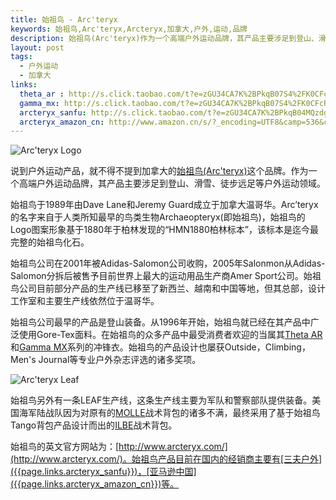 ```yaml
---
title: 始祖鸟 - Arc'teryx
keywords: 始祖鸟,Arc'teryx,Arcteryx,加拿大,户外,运动,品牌
description: 始祖鸟(Arc'teryx)作为一个高端户外运动品牌，其产品主要涉足到登山、滑雪、徒步远足等户外运动领域。
layout: post
tags:
  - 户外运动
  - 加拿大
links:
  theta_ar : http://s.click.taobao.com/t?e=zGU34CA7K%2BPkqB07S4%2FK0CFcRfH0GoT805sipKjwignAH%2FBsKt6X2bTJtefVf%2BZXc3ofM5LVuG%2Bphkl4KmsnU4oKGosRxWTRBldCJ%2FcA4%2F%2FVig%3D%3D
  gamma_mx: http://s.click.taobao.com/t?e=zGU34CA7K%2BPkqB07S4%2FK0CFcRfH0GoT805sipKjwignAH%2FiTSEpAn3hDBatw3Ufje%2BnsNIRvdEEzhJCU%2FW%2B23HNxdCEh8zJo60zmiMHn0si3Pg%3D%3D
  arcteryx_sanfu: http://s.click.taobao.com/t?e=zGU34CA7K%2BPkqB04MQzdgG3VSuWRI1IF3n%2FzhW5Dsj2wAMKMm1CALAVwJp3l%2FDydL150yH4Lh9ZyAC2MTkgNhLaNlyU%3D
  arcteryx_amazon_cn: http://www.amazon.cn/s/?_encoding=UTF8&camp=536&creative=3132&field-keywords=Arcteryx%20%E5%A7%8B%E7%A5%96%E9%B8%9F&index=sporting&linkCode=ur2&search-type=ss&tag=qjoqbjlv-23
---
```


![Arc'teryx Logo](http://pinpaiku.org/media/files/2013/02/23/arcteryx_logo.jpg)

说到户外运动产品，就不得不提到加拿大的[始祖鸟(Arc'teryx)](http://en.wikipedia.org/wiki/Arc'teryx)这个品牌。作为一个高端户外运动品牌，其产品主要涉足到登山、滑雪、徒步远足等户外运动领域。

始祖鸟于1989年由Dave Lane和Jeremy Guard成立于加拿大温哥华。Arc’teryx的名字来自于人类所知最早的鸟类生物Archaeopteryx(即始祖鸟)，始祖鸟的Logo图案形象基于1880年于柏林发现的“HMN1880柏林标本”，该标本是迄今最完整的始祖鸟化石。

始祖鸟公司在2001年被Adidas-Salomon公司收购，2005年Salonmon从Adidas-Salomon分拆后被售予目前世界上最大的运动用品生产商Amer Sport公司。始祖鸟公司目前部分产品的生产线已移至了新西兰、越南和中国等地，但其总部，设计工作室和主要生产线依然位于温哥华。

始祖鸟公司最早的产品是登山装备。从1996年开始，始祖鸟就已经在其产品中广泛使用Gore-Tex面料。在始祖鸟的众多产品中最受消费者欢迎的当属其[Theta AR]({{page.links.theta_ar}})和[Gamma MX]({{page.links.gamma_mx}})系列的冲锋衣。始祖鸟的产品设计也屡获Outside，Climbing，Men's Journal等专业户外杂志评选的诸多奖项。

![Arc'teryx Leaf](http://pinpaiku.org/media/files/2013/02/23/arcteryx_leaf_sock.jpg)

始祖鸟另外有一条LEAF生产线，这条生产线主要为军队和警察部队提供装备。美国海军陆战队因为对原有的[MOLLE](http://en.wikipedia.org/wiki/MOLLE)战术背包的诸多不满，最终采用了基于始祖鸟Tango背包产品设计而出的[ILBE](http://en.wikipedia.org/wiki/ILBE)战术背包。

始祖鸟的英文官方网站为：[http://www.arcteryx.com/](http://www.arcteryx.com/)。始祖鸟产品目前在国内的经销商主要有[三夫户外]({{page.links.arcteryx_sanfu}})，[亚马逊中国]({{page.links.arcteryx_amazon_cn}})等。
